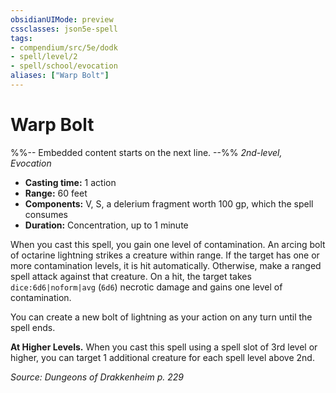 ```yaml
---
obsidianUIMode: preview
cssclasses: json5e-spell
tags:
- compendium/src/5e/dodk
- spell/level/2
- spell/school/evocation
aliases: ["Warp Bolt"]
---
```

# Warp Bolt
%%-- Embedded content starts on the next line. --%%
*2nd-level, Evocation*  

- **Casting time:** 1 action
- **Range:** 60 feet
- **Components:** V, S, a delerium fragment worth 100 gp, which the spell consumes
- **Duration:** Concentration, up to 1 minute

When you cast this spell, you gain one level of contamination. An arcing bolt of octarine lightning strikes a creature within range. If the target has one or more contamination levels, it is hit automatically. Otherwise, make a ranged spell attack against that creature. On a hit, the target takes `dice:6d6|noform|avg` (`6d6`) necrotic damage and gains one level of contamination.

You can create a new bolt of lightning as your action on any turn until the spell ends.

**At Higher Levels.** When you cast this spell using a spell slot of 3rd level or higher, you can target 1 additional creature for each spell level above 2nd.

*Source: Dungeons of Drakkenheim p. 229*